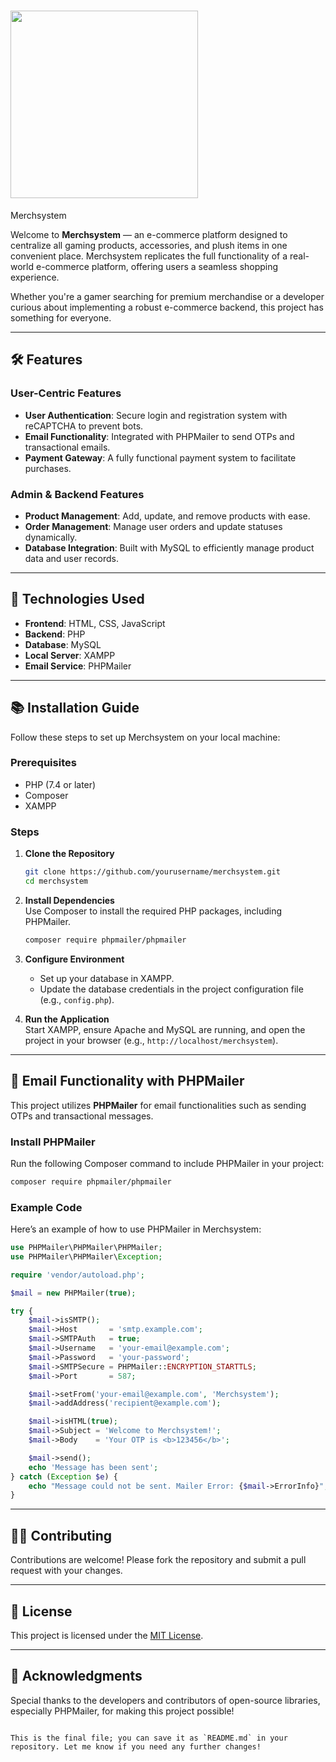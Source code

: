 # <img src="https://github.com/user-attachments/assets/df63b110-0841-4858-8c37-8975d1ae9f44" width="300" />
 Merchsystem  



Welcome to **Merchsystem** — an e-commerce platform designed to centralize all gaming products, accessories, and plush items in one convenient place. Merchsystem replicates the full functionality of a real-world e-commerce platform, offering users a seamless shopping experience.  

Whether you're a gamer searching for premium merchandise or a developer curious about implementing a robust e-commerce backend, this project has something for everyone.  

---

## 🛠️ Features  

### User-Centric Features  
- **User Authentication**: Secure login and registration system with reCAPTCHA to prevent bots.  
- **Email Functionality**: Integrated with PHPMailer to send OTPs and transactional emails.  
- **Payment Gateway**: A fully functional payment system to facilitate purchases.  

### Admin & Backend Features  
- **Product Management**: Add, update, and remove products with ease.  
- **Order Management**: Manage user orders and update statuses dynamically.  
- **Database Integration**: Built with MySQL to efficiently manage product data and user records.  

---

## 🚀 Technologies Used  

- **Frontend**: HTML, CSS, JavaScript  
- **Backend**: PHP  
- **Database**: MySQL  
- **Local Server**: XAMPP  
- **Email Service**: PHPMailer  

---

## 📚 Installation Guide  

Follow these steps to set up Merchsystem on your local machine:

### Prerequisites  
- PHP (7.4 or later)  
- Composer  
- XAMPP  

### Steps  

1. **Clone the Repository**  
   ```bash  
   git clone https://github.com/yourusername/merchsystem.git  
   cd merchsystem  

2. **Install Dependencies**  
   Use Composer to install the required PHP packages, including PHPMailer.  
   ```bash  
   composer require phpmailer/phpmailer  
   ```  

3. **Configure Environment**  
   - Set up your database in XAMPP.  
   - Update the database credentials in the project configuration file (e.g., `config.php`).  

4. **Run the Application**  
   Start XAMPP, ensure Apache and MySQL are running, and open the project in your browser (e.g., `http://localhost/merchsystem`).  

---

## 📧 Email Functionality with PHPMailer  

This project utilizes **PHPMailer** for email functionalities such as sending OTPs and transactional messages.  

### Install PHPMailer  
Run the following Composer command to include PHPMailer in your project:  
```bash  
composer require phpmailer/phpmailer  
```  

### Example Code  
Here’s an example of how to use PHPMailer in Merchsystem:  
```php  
use PHPMailer\PHPMailer\PHPMailer;  
use PHPMailer\PHPMailer\Exception;  

require 'vendor/autoload.php';  

$mail = new PHPMailer(true);  

try {  
    $mail->isSMTP();  
    $mail->Host       = 'smtp.example.com';  
    $mail->SMTPAuth   = true;  
    $mail->Username   = 'your-email@example.com';  
    $mail->Password   = 'your-password';  
    $mail->SMTPSecure = PHPMailer::ENCRYPTION_STARTTLS;  
    $mail->Port       = 587;  

    $mail->setFrom('your-email@example.com', 'Merchsystem');  
    $mail->addAddress('recipient@example.com');  

    $mail->isHTML(true);  
    $mail->Subject = 'Welcome to Merchsystem!';  
    $mail->Body    = 'Your OTP is <b>123456</b>';  

    $mail->send();  
    echo 'Message has been sent';  
} catch (Exception $e) {  
    echo "Message could not be sent. Mailer Error: {$mail->ErrorInfo}";  
}  
```  

---

## 👨‍💻 Contributing  

Contributions are welcome! Please fork the repository and submit a pull request with your changes.  

---

## 📄 License  

This project is licensed under the [MIT License](LICENSE).  

---

## 🌟 Acknowledgments  

Special thanks to the developers and contributors of open-source libraries, especially PHPMailer, for making this project possible!  
```

This is the final file; you can save it as `README.md` in your repository. Let me know if you need any further changes!
